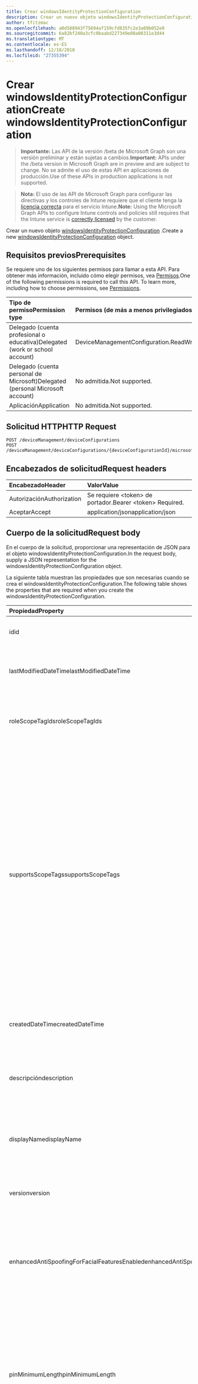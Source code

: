 ```yaml
---
title: Crear windowsIdentityProtectionConfiguration
description: Crear un nuevo objeto windowsIdentityProtectionConfiguration.
author: tfitzmac
ms.openlocfilehash: a0d588943f75694af159cfd835fc2e3a09b052e0
ms.sourcegitcommit: 6a82bf240a3cfc0baabd227349e08a08311e3d44
ms.translationtype: MT
ms.contentlocale: es-ES
ms.lasthandoff: 12/18/2018
ms.locfileid: "27355394"
---
```

# <a name="create-windowsidentityprotectionconfiguration"></a><span data-ttu-id="185de-103">Crear windowsIdentityProtectionConfiguration</span><span class="sxs-lookup"><span data-stu-id="185de-103">Create windowsIdentityProtectionConfiguration</span></span>

> <span data-ttu-id="185de-104">**Importante:** Las API de la versión /beta de Microsoft Graph son una versión preliminar y están sujetas a cambios.</span><span class="sxs-lookup"><span data-stu-id="185de-104">**Important:** APIs under the /beta version in Microsoft Graph are in preview and are subject to change.</span></span> <span data-ttu-id="185de-105">No se admite el uso de estas API en aplicaciones de producción.</span><span class="sxs-lookup"><span data-stu-id="185de-105">Use of these APIs in production applications is not supported.</span></span>

> <span data-ttu-id="185de-106">**Nota:** El uso de las API de Microsoft Graph para configurar las directivas y los controles de Intune requiere que el cliente tenga la [licencia correcta](https://go.microsoft.com/fwlink/?linkid=839381) para el servicio Intune.</span><span class="sxs-lookup"><span data-stu-id="185de-106">**Note:** Using the Microsoft Graph APIs to configure Intune controls and policies still requires that the Intune service is [correctly licensed](https://go.microsoft.com/fwlink/?linkid=839381) by the customer.</span></span>

<span data-ttu-id="185de-107">Crear un nuevo objeto [windowsIdentityProtectionConfiguration](../resources/intune-deviceconfig-windowsidentityprotectionconfiguration.md) .</span><span class="sxs-lookup"><span data-stu-id="185de-107">Create a new [windowsIdentityProtectionConfiguration](../resources/intune-deviceconfig-windowsidentityprotectionconfiguration.md) object.</span></span>
## <a name="prerequisites"></a><span data-ttu-id="185de-108">Requisitos previos</span><span class="sxs-lookup"><span data-stu-id="185de-108">Prerequisites</span></span>
<span data-ttu-id="185de-p102">Se requiere uno de los siguientes permisos para llamar a esta API. Para obtener más información, incluido cómo elegir permisos, vea [Permisos](/graph/permissions-reference).</span><span class="sxs-lookup"><span data-stu-id="185de-p102">One of the following permissions is required to call this API. To learn more, including how to choose permissions, see [Permissions](/graph/permissions-reference).</span></span>

|<span data-ttu-id="185de-111">Tipo de permiso</span><span class="sxs-lookup"><span data-stu-id="185de-111">Permission type</span></span>|<span data-ttu-id="185de-112">Permisos (de más a menos privilegiados)</span><span class="sxs-lookup"><span data-stu-id="185de-112">Permissions (from most to least privileged)</span></span>|
|:---|:---|
|<span data-ttu-id="185de-113">Delegado (cuenta profesional o educativa)</span><span class="sxs-lookup"><span data-stu-id="185de-113">Delegated (work or school account)</span></span>|<span data-ttu-id="185de-114">DeviceManagementConfiguration.ReadWrite.All</span><span class="sxs-lookup"><span data-stu-id="185de-114">DeviceManagementConfiguration.ReadWrite.All</span></span>|
|<span data-ttu-id="185de-115">Delegado (cuenta personal de Microsoft)</span><span class="sxs-lookup"><span data-stu-id="185de-115">Delegated (personal Microsoft account)</span></span>|<span data-ttu-id="185de-116">No admitida.</span><span class="sxs-lookup"><span data-stu-id="185de-116">Not supported.</span></span>|
|<span data-ttu-id="185de-117">Aplicación</span><span class="sxs-lookup"><span data-stu-id="185de-117">Application</span></span>|<span data-ttu-id="185de-118">No admitida.</span><span class="sxs-lookup"><span data-stu-id="185de-118">Not supported.</span></span>|

## <a name="http-request"></a><span data-ttu-id="185de-119">Solicitud HTTP</span><span class="sxs-lookup"><span data-stu-id="185de-119">HTTP Request</span></span>
<!-- {
  "blockType": "ignored"
}
-->
``` http
POST /deviceManagement/deviceConfigurations
POST /deviceManagement/deviceConfigurations/{deviceConfigurationId}/microsoft.graph.windowsDomainJoinConfiguration/networkAccessConfigurations
```

## <a name="request-headers"></a><span data-ttu-id="185de-120">Encabezados de solicitud</span><span class="sxs-lookup"><span data-stu-id="185de-120">Request headers</span></span>
|<span data-ttu-id="185de-121">Encabezado</span><span class="sxs-lookup"><span data-stu-id="185de-121">Header</span></span>|<span data-ttu-id="185de-122">Valor</span><span class="sxs-lookup"><span data-stu-id="185de-122">Value</span></span>|
|:---|:---|
|<span data-ttu-id="185de-123">Autorización</span><span class="sxs-lookup"><span data-stu-id="185de-123">Authorization</span></span>|<span data-ttu-id="185de-124">Se requiere &lt;token&gt; de portador.</span><span class="sxs-lookup"><span data-stu-id="185de-124">Bearer &lt;token&gt; Required.</span></span>|
|<span data-ttu-id="185de-125">Aceptar</span><span class="sxs-lookup"><span data-stu-id="185de-125">Accept</span></span>|<span data-ttu-id="185de-126">application/json</span><span class="sxs-lookup"><span data-stu-id="185de-126">application/json</span></span>|

## <a name="request-body"></a><span data-ttu-id="185de-127">Cuerpo de la solicitud</span><span class="sxs-lookup"><span data-stu-id="185de-127">Request body</span></span>
<span data-ttu-id="185de-128">En el cuerpo de la solicitud, proporcionar una representación de JSON para el objeto windowsIdentityProtectionConfiguration.</span><span class="sxs-lookup"><span data-stu-id="185de-128">In the request body, supply a JSON representation for the windowsIdentityProtectionConfiguration object.</span></span>

<span data-ttu-id="185de-129">La siguiente tabla muestran las propiedades que son necesarias cuando se crea el windowsIdentityProtectionConfiguration.</span><span class="sxs-lookup"><span data-stu-id="185de-129">The following table shows the properties that are required when you create the windowsIdentityProtectionConfiguration.</span></span>

|<span data-ttu-id="185de-130">Propiedad</span><span class="sxs-lookup"><span data-stu-id="185de-130">Property</span></span>|<span data-ttu-id="185de-131">Tipo</span><span class="sxs-lookup"><span data-stu-id="185de-131">Type</span></span>|<span data-ttu-id="185de-132">Descripción</span><span class="sxs-lookup"><span data-stu-id="185de-132">Description</span></span>|
|:---|:---|:---|
|<span data-ttu-id="185de-133">id</span><span class="sxs-lookup"><span data-stu-id="185de-133">id</span></span>|<span data-ttu-id="185de-134">String</span><span class="sxs-lookup"><span data-stu-id="185de-134">String</span></span>|<span data-ttu-id="185de-135">Clave de la entidad.</span><span class="sxs-lookup"><span data-stu-id="185de-135">Key of the entity.</span></span> <span data-ttu-id="185de-136">Heredado de [deviceConfiguration](../resources/intune-deviceconfig-deviceconfiguration.md)</span><span class="sxs-lookup"><span data-stu-id="185de-136">Inherited from [deviceConfiguration](../resources/intune-deviceconfig-deviceconfiguration.md)</span></span>|
|<span data-ttu-id="185de-137">lastModifiedDateTime</span><span class="sxs-lookup"><span data-stu-id="185de-137">lastModifiedDateTime</span></span>|<span data-ttu-id="185de-138">DateTimeOffset</span><span class="sxs-lookup"><span data-stu-id="185de-138">DateTimeOffset</span></span>|<span data-ttu-id="185de-139">Fecha y hora en la que se modificó el objeto por última vez.</span><span class="sxs-lookup"><span data-stu-id="185de-139">DateTime the object was last modified.</span></span> <span data-ttu-id="185de-140">Heredado de [deviceConfiguration](../resources/intune-deviceconfig-deviceconfiguration.md)</span><span class="sxs-lookup"><span data-stu-id="185de-140">Inherited from [deviceConfiguration](../resources/intune-deviceconfig-deviceconfiguration.md)</span></span>|
|<span data-ttu-id="185de-141">roleScopeTagIds</span><span class="sxs-lookup"><span data-stu-id="185de-141">roleScopeTagIds</span></span>|<span data-ttu-id="185de-142">Colección String</span><span class="sxs-lookup"><span data-stu-id="185de-142">String collection</span></span>|<span data-ttu-id="185de-143">Lista de etiquetas de ámbito para esta instancia de entidad.</span><span class="sxs-lookup"><span data-stu-id="185de-143">List of Scope Tags for this Entity instance.</span></span> <span data-ttu-id="185de-144">Heredado de [deviceConfiguration](../resources/intune-deviceconfig-deviceconfiguration.md)</span><span class="sxs-lookup"><span data-stu-id="185de-144">Inherited from [deviceConfiguration](../resources/intune-deviceconfig-deviceconfiguration.md)</span></span>|
|<span data-ttu-id="185de-145">supportsScopeTags</span><span class="sxs-lookup"><span data-stu-id="185de-145">supportsScopeTags</span></span>|<span data-ttu-id="185de-146">Boolean</span><span class="sxs-lookup"><span data-stu-id="185de-146">Boolean</span></span>|<span data-ttu-id="185de-147">Indica si la configuración del dispositivo subyacente admite la asignación de etiquetas de ámbito.</span><span class="sxs-lookup"><span data-stu-id="185de-147">Indicates whether or not the underlying Device Configuration supports the assignment of scope tags.</span></span> <span data-ttu-id="185de-148">No se permite la asignación a la propiedad ScopeTags cuando este valor es false y entidades no estará visibles para los usuarios con ámbito.</span><span class="sxs-lookup"><span data-stu-id="185de-148">Assigning to the ScopeTags property is not allowed when this value is false and entities will not be visible to scoped users.</span></span> <span data-ttu-id="185de-149">Esto se produce para las directivas de heredado creadas en Silverlight y se puede resolver por eliminar y volver a crear la directiva en el Portal de Azure.</span><span class="sxs-lookup"><span data-stu-id="185de-149">This occurs for Legacy policies created in Silverlight and can be resolved by deleting and recreating the policy in the Azure Portal.</span></span> <span data-ttu-id="185de-150">Esta propiedad es de sólo lectura.</span><span class="sxs-lookup"><span data-stu-id="185de-150">This property is read-only.</span></span> <span data-ttu-id="185de-151">Heredado de [deviceConfiguration](../resources/intune-deviceconfig-deviceconfiguration.md)</span><span class="sxs-lookup"><span data-stu-id="185de-151">Inherited from [deviceConfiguration](../resources/intune-deviceconfig-deviceconfiguration.md)</span></span>|
|<span data-ttu-id="185de-152">createdDateTime</span><span class="sxs-lookup"><span data-stu-id="185de-152">createdDateTime</span></span>|<span data-ttu-id="185de-153">DateTimeOffset</span><span class="sxs-lookup"><span data-stu-id="185de-153">DateTimeOffset</span></span>|<span data-ttu-id="185de-154">Fecha y hora en la que se creó el objeto.</span><span class="sxs-lookup"><span data-stu-id="185de-154">DateTime the object was created.</span></span> <span data-ttu-id="185de-155">Heredado de [deviceConfiguration](../resources/intune-deviceconfig-deviceconfiguration.md)</span><span class="sxs-lookup"><span data-stu-id="185de-155">Inherited from [deviceConfiguration](../resources/intune-deviceconfig-deviceconfiguration.md)</span></span>|
|<span data-ttu-id="185de-156">descripción</span><span class="sxs-lookup"><span data-stu-id="185de-156">description</span></span>|<span data-ttu-id="185de-157">String</span><span class="sxs-lookup"><span data-stu-id="185de-157">String</span></span>|<span data-ttu-id="185de-158">Descripción proporcionada por el administrador de la configuración del dispositivo.</span><span class="sxs-lookup"><span data-stu-id="185de-158">Admin provided description of the Device Configuration.</span></span> <span data-ttu-id="185de-159">Heredado de [deviceConfiguration](../resources/intune-deviceconfig-deviceconfiguration.md)</span><span class="sxs-lookup"><span data-stu-id="185de-159">Inherited from [deviceConfiguration](../resources/intune-deviceconfig-deviceconfiguration.md)</span></span>|
|<span data-ttu-id="185de-160">displayName</span><span class="sxs-lookup"><span data-stu-id="185de-160">displayName</span></span>|<span data-ttu-id="185de-161">String</span><span class="sxs-lookup"><span data-stu-id="185de-161">String</span></span>|<span data-ttu-id="185de-162">Nombre proporcionado por el administrador de la configuración del dispositivo.</span><span class="sxs-lookup"><span data-stu-id="185de-162">Admin provided name of the device configuration.</span></span> <span data-ttu-id="185de-163">Heredado de [deviceConfiguration](../resources/intune-deviceconfig-deviceconfiguration.md)</span><span class="sxs-lookup"><span data-stu-id="185de-163">Inherited from [deviceConfiguration](../resources/intune-deviceconfig-deviceconfiguration.md)</span></span>|
|<span data-ttu-id="185de-164">version</span><span class="sxs-lookup"><span data-stu-id="185de-164">version</span></span>|<span data-ttu-id="185de-165">Int32</span><span class="sxs-lookup"><span data-stu-id="185de-165">Int32</span></span>|<span data-ttu-id="185de-166">Versión de la configuración del dispositivo.</span><span class="sxs-lookup"><span data-stu-id="185de-166">Version of the device configuration.</span></span> <span data-ttu-id="185de-167">Heredado de [deviceConfiguration](../resources/intune-deviceconfig-deviceconfiguration.md)</span><span class="sxs-lookup"><span data-stu-id="185de-167">Inherited from [deviceConfiguration](../resources/intune-deviceconfig-deviceconfiguration.md)</span></span>|
|<span data-ttu-id="185de-168">enhancedAntiSpoofingForFacialFeaturesEnabled</span><span class="sxs-lookup"><span data-stu-id="185de-168">enhancedAntiSpoofingForFacialFeaturesEnabled</span></span>|<span data-ttu-id="185de-169">Boolean</span><span class="sxs-lookup"><span data-stu-id="185de-169">Boolean</span></span>|<span data-ttu-id="185de-170">Valor booleano que se usa para permitir mejorada contra la suplantación de reconocimiento de característica faciales acerca de la autenticación de Windows Hola cara.</span><span class="sxs-lookup"><span data-stu-id="185de-170">Boolean value used to enable enhanced anti-spoofing for facial feature recognition on Windows Hello face authentication.</span></span>|
|<span data-ttu-id="185de-171">pinMinimumLength</span><span class="sxs-lookup"><span data-stu-id="185de-171">pinMinimumLength</span></span>|<span data-ttu-id="185de-172">Int32</span><span class="sxs-lookup"><span data-stu-id="185de-172">Int32</span></span>|<span data-ttu-id="185de-173">Valor entero que establece el número mínimo de caracteres necesarios para el Windows Hello de PIN de negocio.</span><span class="sxs-lookup"><span data-stu-id="185de-173">Integer value that sets the minimum number of characters required for the Windows Hello for Business PIN.</span></span> <span data-ttu-id="185de-174">Los valores válidos son de 4 a 127 inclusive y menor o igual que el valor establecido para el PIN máximo.</span><span class="sxs-lookup"><span data-stu-id="185de-174">Valid values are 4 to 127 inclusive and less than or equal to the value set for the maximum PIN.</span></span> <span data-ttu-id="185de-175">Valores válidos 4 a 127</span><span class="sxs-lookup"><span data-stu-id="185de-175">Valid values 4 to 127</span></span>|
|<span data-ttu-id="185de-176">pinMaximumLength</span><span class="sxs-lookup"><span data-stu-id="185de-176">pinMaximumLength</span></span>|<span data-ttu-id="185de-177">Int32</span><span class="sxs-lookup"><span data-stu-id="185de-177">Int32</span></span>|<span data-ttu-id="185de-178">Valor entero que establece el número máximo de caracteres permitidos para el trabajo PIN.</span><span class="sxs-lookup"><span data-stu-id="185de-178">Integer value that sets the maximum number of characters allowed for the work PIN.</span></span> <span data-ttu-id="185de-179">Los valores válidos son de 4 a 127 inclusive y mayor o igual que el valor establecido para el PIN mínimo.</span><span class="sxs-lookup"><span data-stu-id="185de-179">Valid values are 4 to 127 inclusive and greater than or equal to the value set for the minimum PIN.</span></span> <span data-ttu-id="185de-180">Valores válidos 4 a 127</span><span class="sxs-lookup"><span data-stu-id="185de-180">Valid values 4 to 127</span></span>|
|<span data-ttu-id="185de-181">pinUppercaseCharactersUsage</span><span class="sxs-lookup"><span data-stu-id="185de-181">pinUppercaseCharactersUsage</span></span>|[<span data-ttu-id="185de-182">configurationUsage</span><span class="sxs-lookup"><span data-stu-id="185de-182">configurationUsage</span></span>](../resources/intune-deviceconfig-configurationusage.md)|<span data-ttu-id="185de-183">Este valor configura el uso de caracteres en mayúsculas en el Windows Hello para profesionales PIN.</span><span class="sxs-lookup"><span data-stu-id="185de-183">This value configures the use of uppercase characters in the Windows Hello for Business PIN.</span></span> <span data-ttu-id="185de-184">Los valores posibles son: `blocked`, `required` y `allowed`.</span><span class="sxs-lookup"><span data-stu-id="185de-184">Possible values are: `blocked`, `required`, `allowed`.</span></span>|
|<span data-ttu-id="185de-185">pinLowercaseCharactersUsage</span><span class="sxs-lookup"><span data-stu-id="185de-185">pinLowercaseCharactersUsage</span></span>|[<span data-ttu-id="185de-186">configurationUsage</span><span class="sxs-lookup"><span data-stu-id="185de-186">configurationUsage</span></span>](../resources/intune-deviceconfig-configurationusage.md)|<span data-ttu-id="185de-187">Este valor configura el uso de caracteres en minúsculas en el Windows Hello para profesionales PIN.</span><span class="sxs-lookup"><span data-stu-id="185de-187">This value configures the use of lowercase characters in the Windows Hello for Business PIN.</span></span> <span data-ttu-id="185de-188">Los valores posibles son: `blocked`, `required` y `allowed`.</span><span class="sxs-lookup"><span data-stu-id="185de-188">Possible values are: `blocked`, `required`, `allowed`.</span></span>|
|<span data-ttu-id="185de-189">pinSpecialCharactersUsage</span><span class="sxs-lookup"><span data-stu-id="185de-189">pinSpecialCharactersUsage</span></span>|[<span data-ttu-id="185de-190">configurationUsage</span><span class="sxs-lookup"><span data-stu-id="185de-190">configurationUsage</span></span>](../resources/intune-deviceconfig-configurationusage.md)|<span data-ttu-id="185de-191">Controla la capacidad de usar caracteres especiales en el Windows Hello para profesionales PIN.</span><span class="sxs-lookup"><span data-stu-id="185de-191">Controls the ability to use special characters in the Windows Hello for Business PIN.</span></span> <span data-ttu-id="185de-192">Los valores posibles son: `blocked`, `required` y `allowed`.</span><span class="sxs-lookup"><span data-stu-id="185de-192">Possible values are: `blocked`, `required`, `allowed`.</span></span>|
|<span data-ttu-id="185de-193">pinExpirationInDays</span><span class="sxs-lookup"><span data-stu-id="185de-193">pinExpirationInDays</span></span>|<span data-ttu-id="185de-194">Int32</span><span class="sxs-lookup"><span data-stu-id="185de-194">Int32</span></span>|<span data-ttu-id="185de-195">Valor entero especifica el período (en días) que se puede usar un NIP antes de que el sistema requiere que el usuario que la cambie.</span><span class="sxs-lookup"><span data-stu-id="185de-195">Integer value specifies the period (in days) that a PIN can be used before the system requires the user to change it.</span></span> <span data-ttu-id="185de-196">Los valores válidos son 0 a 730 inclusive.</span><span class="sxs-lookup"><span data-stu-id="185de-196">Valid values are 0 to 730 inclusive.</span></span> <span data-ttu-id="185de-197">Valores válidos de 0 a 730.</span><span class="sxs-lookup"><span data-stu-id="185de-197">Valid values 0 to 730</span></span>|
|<span data-ttu-id="185de-198">pinPreviousBlockCount</span><span class="sxs-lookup"><span data-stu-id="185de-198">pinPreviousBlockCount</span></span>|<span data-ttu-id="185de-199">Int32</span><span class="sxs-lookup"><span data-stu-id="185de-199">Int32</span></span>|<span data-ttu-id="185de-200">Controla la capacidad para impedir que los usuarios utilicen más allá de los PIN.</span><span class="sxs-lookup"><span data-stu-id="185de-200">Controls the ability to prevent users from using past PINs.</span></span> <span data-ttu-id="185de-201">Esto se debe establecer entre 0 y 50, ambos inclusive, y el PIN del usuario actual se incluye en ese número.</span><span class="sxs-lookup"><span data-stu-id="185de-201">This must be set between 0 and 50, inclusive, and the current PIN of the user is included in that count.</span></span> <span data-ttu-id="185de-202">Si se establece en 0, anterior no se almacenan los PIN.</span><span class="sxs-lookup"><span data-stu-id="185de-202">If set to 0, previous PINs are not stored.</span></span> <span data-ttu-id="185de-203">No se conserva el historial de PIN a través de un PIN restablecer.</span><span class="sxs-lookup"><span data-stu-id="185de-203">PIN history is not preserved through a PIN reset.</span></span> <span data-ttu-id="185de-204">Valores válidos de 0 a 50.</span><span class="sxs-lookup"><span data-stu-id="185de-204">Valid values 0 to 50</span></span>|
|<span data-ttu-id="185de-205">pinRecoveryEnabled</span><span class="sxs-lookup"><span data-stu-id="185de-205">pinRecoveryEnabled</span></span>|<span data-ttu-id="185de-206">Boolean</span><span class="sxs-lookup"><span data-stu-id="185de-206">Boolean</span></span>|<span data-ttu-id="185de-207">Valor booleano que permite a un usuario cambiar su PIN mediante el Windows Hello para servicio de recuperación de PIN de negocio.</span><span class="sxs-lookup"><span data-stu-id="185de-207">Boolean value that enables a user to change their PIN by using the Windows Hello for Business PIN recovery service.</span></span>|
|<span data-ttu-id="185de-208">securityDeviceRequired</span><span class="sxs-lookup"><span data-stu-id="185de-208">securityDeviceRequired</span></span>|<span data-ttu-id="185de-209">Booleano</span><span class="sxs-lookup"><span data-stu-id="185de-209">Boolean</span></span>|<span data-ttu-id="185de-210">Controla si se debe requerir un módulo de plataforma segura (TPM) para aprovisionamiento Windows Hello para la empresa.</span><span class="sxs-lookup"><span data-stu-id="185de-210">Controls whether to require a Trusted Platform Module (TPM) for provisioning Windows Hello for Business.</span></span> <span data-ttu-id="185de-211">Un TPM proporciona una ventaja de seguridad adicional en que los datos almacenados en él no se puede usar en otros dispositivos.</span><span class="sxs-lookup"><span data-stu-id="185de-211">A TPM provides an additional security benefit in that data stored on it cannot be used on other devices.</span></span> <span data-ttu-id="185de-212">Si se establece en False, todos los dispositivos pueden aprovisionar Windows Hello para la empresa, incluso si no hay un TPM utilizable.</span><span class="sxs-lookup"><span data-stu-id="185de-212">If set to False, all devices can provision Windows Hello for Business even if there is not a usable TPM.</span></span>|
|<span data-ttu-id="185de-213">unlockWithBiometricsEnabled</span><span class="sxs-lookup"><span data-stu-id="185de-213">unlockWithBiometricsEnabled</span></span>|<span data-ttu-id="185de-214">Booleano</span><span class="sxs-lookup"><span data-stu-id="185de-214">Boolean</span></span>|<span data-ttu-id="185de-215">Controla el uso de gestos biométricas, como cara y de huella digital, como una alternativa a la Windows Hola de PIN de negocio.</span><span class="sxs-lookup"><span data-stu-id="185de-215">Controls the use of biometric gestures, such as face and fingerprint, as an alternative to the Windows Hello for Business PIN.</span></span>  <span data-ttu-id="185de-216">Si se establece en False, biométricas gestos no se permite.</span><span class="sxs-lookup"><span data-stu-id="185de-216">If set to False, biometric gestures are not allowed.</span></span> <span data-ttu-id="185de-217">Los usuarios aún deben configurar un PIN como una copia de seguridad en caso de errores.</span><span class="sxs-lookup"><span data-stu-id="185de-217">Users must still configure a PIN as a backup in case of failures.</span></span>|
|<span data-ttu-id="185de-218">useCertificatesForOnPremisesAuthEnabled</span><span class="sxs-lookup"><span data-stu-id="185de-218">useCertificatesForOnPremisesAuthEnabled</span></span>|<span data-ttu-id="185de-219">Boolean</span><span class="sxs-lookup"><span data-stu-id="185de-219">Boolean</span></span>|<span data-ttu-id="185de-220">Valor booleano que permite Windows Hello para la empresa a usar certificados para autenticar los recursos locales.</span><span class="sxs-lookup"><span data-stu-id="185de-220">Boolean value that enables Windows Hello for Business to use certificates to authenticate on-premise resources.</span></span>|
|<span data-ttu-id="185de-221">windowsHelloForBusinessBlocked</span><span class="sxs-lookup"><span data-stu-id="185de-221">windowsHelloForBusinessBlocked</span></span>|<span data-ttu-id="185de-222">Boolean</span><span class="sxs-lookup"><span data-stu-id="185de-222">Boolean</span></span>|<span data-ttu-id="185de-223">Valor booleano que bloquea Windows Hello para la empresa como un método para iniciar sesión en Windows.</span><span class="sxs-lookup"><span data-stu-id="185de-223">Boolean value that blocks Windows Hello for Business as a method for signing into Windows.</span></span>|



## <a name="response"></a><span data-ttu-id="185de-224">Respuesta</span><span class="sxs-lookup"><span data-stu-id="185de-224">Response</span></span>
<span data-ttu-id="185de-225">Si tiene éxito, este método devuelve una `201 Created` código de respuesta y un objeto [windowsIdentityProtectionConfiguration](../resources/intune-deviceconfig-windowsidentityprotectionconfiguration.md) en el cuerpo de la respuesta.</span><span class="sxs-lookup"><span data-stu-id="185de-225">If successful, this method returns a `201 Created` response code and a [windowsIdentityProtectionConfiguration](../resources/intune-deviceconfig-windowsidentityprotectionconfiguration.md) object in the response body.</span></span>

## <a name="example"></a><span data-ttu-id="185de-226">Ejemplo</span><span class="sxs-lookup"><span data-stu-id="185de-226">Example</span></span>
### <a name="request"></a><span data-ttu-id="185de-227">Solicitud</span><span class="sxs-lookup"><span data-stu-id="185de-227">Request</span></span>
<span data-ttu-id="185de-228">Aquí tiene un ejemplo de la solicitud.</span><span class="sxs-lookup"><span data-stu-id="185de-228">Here is an example of the request.</span></span>
``` http
POST https://graph.microsoft.com/beta/deviceManagement/deviceConfigurations
Content-type: application/json
Content-length: 838

{
  "@odata.type": "#microsoft.graph.windowsIdentityProtectionConfiguration",
  "lastModifiedDateTime": "2017-01-01T00:00:35.1329464-08:00",
  "roleScopeTagIds": [
    "Role Scope Tag Ids value"
  ],
  "supportsScopeTags": true,
  "description": "Description value",
  "displayName": "Display Name value",
  "version": 7,
  "enhancedAntiSpoofingForFacialFeaturesEnabled": true,
  "pinMinimumLength": 0,
  "pinMaximumLength": 0,
  "pinUppercaseCharactersUsage": "required",
  "pinLowercaseCharactersUsage": "required",
  "pinSpecialCharactersUsage": "required",
  "pinExpirationInDays": 3,
  "pinPreviousBlockCount": 5,
  "pinRecoveryEnabled": true,
  "securityDeviceRequired": true,
  "unlockWithBiometricsEnabled": true,
  "useCertificatesForOnPremisesAuthEnabled": true,
  "windowsHelloForBusinessBlocked": true
}
```

### <a name="response"></a><span data-ttu-id="185de-229">Respuesta</span><span class="sxs-lookup"><span data-stu-id="185de-229">Response</span></span>
<span data-ttu-id="185de-p120">Aquí tiene un ejemplo de la respuesta. Nota: Puede que el objeto de respuesta que aparece aquí se trunque para abreviar. Todas las propiedades se devolverán de una llamada real.</span><span class="sxs-lookup"><span data-stu-id="185de-p120">Here is an example of the response. Note: The response object shown here may be truncated for brevity. All of the properties will be returned from an actual call.</span></span>
``` http
HTTP/1.1 201 Created
Content-Type: application/json
Content-Length: 946

{
  "@odata.type": "#microsoft.graph.windowsIdentityProtectionConfiguration",
  "id": "b2e64303-4303-b2e6-0343-e6b20343e6b2",
  "lastModifiedDateTime": "2017-01-01T00:00:35.1329464-08:00",
  "roleScopeTagIds": [
    "Role Scope Tag Ids value"
  ],
  "supportsScopeTags": true,
  "createdDateTime": "2017-01-01T00:02:43.5775965-08:00",
  "description": "Description value",
  "displayName": "Display Name value",
  "version": 7,
  "enhancedAntiSpoofingForFacialFeaturesEnabled": true,
  "pinMinimumLength": 0,
  "pinMaximumLength": 0,
  "pinUppercaseCharactersUsage": "required",
  "pinLowercaseCharactersUsage": "required",
  "pinSpecialCharactersUsage": "required",
  "pinExpirationInDays": 3,
  "pinPreviousBlockCount": 5,
  "pinRecoveryEnabled": true,
  "securityDeviceRequired": true,
  "unlockWithBiometricsEnabled": true,
  "useCertificatesForOnPremisesAuthEnabled": true,
  "windowsHelloForBusinessBlocked": true
}
```





